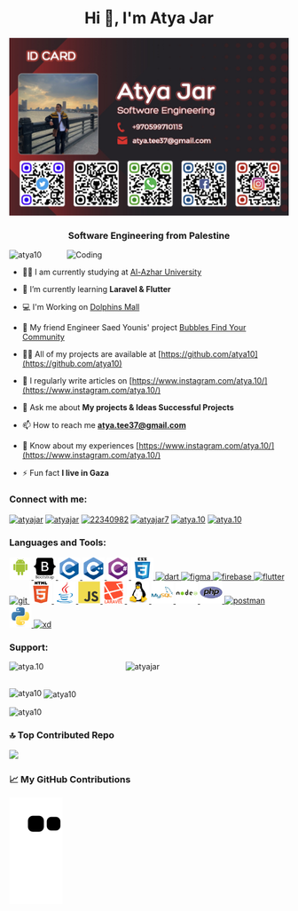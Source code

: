 <h1 align="center">Hi 👋, I'm Atya Jar</h1>
<div align="center"> <img src="https://github.com/atya10/atya10/blob/main/idcard3.PNG"> </div>
<h3 align="center">Software Engineering from Palestine</h3>
<img align="right" alt="Coding" width="400" src="https://github.com/atya10/atya10/blob/main/web_developing.gif">

<p align="left"> <img src="https://komarev.com/ghpvc/?username=atya10&label=Profile%20views&color=0e75b6&style=flat" alt="atya10" /> </p>

- 👨‍🎓 I am currently studying at [Al-Azhar University](https://www.alazhar.edu.ps/eng/)

- 🌱 I’m currently learning **Laravel & Flutter**

- 💻 I'm Working on [Dolphins Mall](https://github.com/atya10/Dolphins-Mall)

- 👬 My friend Engineer Saed Younis' project [Bubbles Find Your Community](https://github.com/Saedxd/Bubbles-Find-your-community)

- 👨‍💻 All of my projects are available at [https://github.com/atya10](https://github.com/atya10)

- 📝 I regularly write articles on [https://www.instagram.com/atya.10/](https://www.instagram.com/atya.10/)

- 💬 Ask me about **My projects & Ideas Successful Projects**

- 📫 How to reach me **atya.tee37@gmail.com**

- 📄 Know about my experiences [https://www.instagram.com/atya.10/](https://www.instagram.com/atya.10/)

- ⚡ Fun fact **I live in Gaza**

<h3 align="left">Connect with me:</h3>
<p align="left">
<a href="https://twitter.com/atyajar" target="blank"><img align="center" src="https://raw.githubusercontent.com/rahuldkjain/github-profile-readme-generator/master/src/images/icons/Social/twitter.svg" alt="atyajar" height="30" width="40" /></a>
<a href="https://linkedin.com/in/atyajar" target="blank"><img align="center" src="https://raw.githubusercontent.com/rahuldkjain/github-profile-readme-generator/master/src/images/icons/Social/linked-in-alt.svg" alt="atyajar" height="30" width="40" /></a>
<a href="https://stackoverflow.com/users/22340982" target="blank"><img align="center" src="https://raw.githubusercontent.com/rahuldkjain/github-profile-readme-generator/master/src/images/icons/Social/stack-overflow.svg" alt="22340982" height="30" width="40" /></a>
<a href="https://fb.com/atyajar7" target="blank"><img align="center" src="https://raw.githubusercontent.com/rahuldkjain/github-profile-readme-generator/master/src/images/icons/Social/facebook.svg" alt="atyajar7" height="30" width="40" /></a>
<a href="https://instagram.com/atya.10" target="blank"><img align="center" src="https://raw.githubusercontent.com/rahuldkjain/github-profile-readme-generator/master/src/images/icons/Social/instagram.svg" alt="atya.10" height="30" width="40" /></a>
<a href="https://discord.gg/atya.10" target="blank"><img align="center" src="https://raw.githubusercontent.com/rahuldkjain/github-profile-readme-generator/master/src/images/icons/Social/discord.svg" alt="atya.10" height="30" width="40" /></a>
</p>

<h3 align="left">Languages and Tools:</h3>
<p align="left"> <a href="https://developer.android.com" target="_blank" rel="noreferrer"> <img src="https://raw.githubusercontent.com/devicons/devicon/master/icons/android/android-original-wordmark.svg" alt="android" width="40" height="40"/> </a> <a href="https://getbootstrap.com" target="_blank" rel="noreferrer"> <img src="https://raw.githubusercontent.com/devicons/devicon/master/icons/bootstrap/bootstrap-plain-wordmark.svg" alt="bootstrap" width="40" height="40"/> </a> <a href="https://www.cprogramming.com/" target="_blank" rel="noreferrer"> <img src="https://raw.githubusercontent.com/devicons/devicon/master/icons/c/c-original.svg" alt="c" width="40" height="40"/> </a> <a href="https://www.w3schools.com/cpp/" target="_blank" rel="noreferrer"> <img src="https://raw.githubusercontent.com/devicons/devicon/master/icons/cplusplus/cplusplus-original.svg" alt="cplusplus" width="40" height="40"/> </a> <a href="https://www.w3schools.com/cs/" target="_blank" rel="noreferrer"> <img src="https://raw.githubusercontent.com/devicons/devicon/master/icons/csharp/csharp-original.svg" alt="csharp" width="40" height="40"/> </a> <a href="https://www.w3schools.com/css/" target="_blank" rel="noreferrer"> <img src="https://raw.githubusercontent.com/devicons/devicon/master/icons/css3/css3-original-wordmark.svg" alt="css3" width="40" height="40"/> </a> <a href="https://dart.dev" target="_blank" rel="noreferrer"> <img src="https://www.vectorlogo.zone/logos/dartlang/dartlang-icon.svg" alt="dart" width="40" height="40"/> </a> <a href="https://www.figma.com/" target="_blank" rel="noreferrer"> <img src="https://www.vectorlogo.zone/logos/figma/figma-icon.svg" alt="figma" width="40" height="40"/> </a> <a href="https://firebase.google.com/" target="_blank" rel="noreferrer"> <img src="https://www.vectorlogo.zone/logos/firebase/firebase-icon.svg" alt="firebase" width="40" height="40"/> </a> <a href="https://flutter.dev" target="_blank" rel="noreferrer"> <img src="https://www.vectorlogo.zone/logos/flutterio/flutterio-icon.svg" alt="flutter" width="40" height="40"/> </a> <a href="https://git-scm.com/" target="_blank" rel="noreferrer"> <img src="https://www.vectorlogo.zone/logos/git-scm/git-scm-icon.svg" alt="git" width="40" height="40"/> </a> <a href="https://www.w3.org/html/" target="_blank" rel="noreferrer"> <img src="https://raw.githubusercontent.com/devicons/devicon/master/icons/html5/html5-original-wordmark.svg" alt="html5" width="40" height="40"/> </a> <a href="https://www.java.com" target="_blank" rel="noreferrer"> <img src="https://raw.githubusercontent.com/devicons/devicon/master/icons/java/java-original.svg" alt="java" width="40" height="40"/> </a> <a href="https://developer.mozilla.org/en-US/docs/Web/JavaScript" target="_blank" rel="noreferrer"> <img src="https://raw.githubusercontent.com/devicons/devicon/master/icons/javascript/javascript-original.svg" alt="javascript" width="40" height="40"/> </a> <a href="https://laravel.com/" target="_blank" rel="noreferrer"> <img src="https://raw.githubusercontent.com/devicons/devicon/master/icons/laravel/laravel-plain-wordmark.svg" alt="laravel" width="40" height="40"/> </a> <a href="https://www.linux.org/" target="_blank" rel="noreferrer"> <img src="https://raw.githubusercontent.com/devicons/devicon/master/icons/linux/linux-original.svg" alt="linux" width="40" height="40"/> </a> <a href="https://www.mysql.com/" target="_blank" rel="noreferrer"> <img src="https://raw.githubusercontent.com/devicons/devicon/master/icons/mysql/mysql-original-wordmark.svg" alt="mysql" width="40" height="40"/> </a> <a href="https://nodejs.org" target="_blank" rel="noreferrer"> <img src="https://raw.githubusercontent.com/devicons/devicon/master/icons/nodejs/nodejs-original-wordmark.svg" alt="nodejs" width="40" height="40"/> </a> <a href="https://www.php.net" target="_blank" rel="noreferrer"> <img src="https://raw.githubusercontent.com/devicons/devicon/master/icons/php/php-original.svg" alt="php" width="40" height="40"/> </a> <a href="https://postman.com" target="_blank" rel="noreferrer"> <img src="https://www.vectorlogo.zone/logos/getpostman/getpostman-icon.svg" alt="postman" width="40" height="40"/> </a> <a href="https://www.python.org" target="_blank" rel="noreferrer"> <img src="https://raw.githubusercontent.com/devicons/devicon/master/icons/python/python-original.svg" alt="python" width="40" height="40"/> </a> <a href="https://www.adobe.com/products/xd.html" target="_blank" rel="noreferrer"> <img src="https://cdn.worldvectorlogo.com/logos/adobe-xd.svg" alt="xd" width="40" height="40"/> </a> </p>

<h3 align="left">Support:</h3>
<p><a href="https://www.buymeacoffee.com/atya.10"> <img align="left" src="https://cdn.buymeacoffee.com/buttons/v2/default-yellow.png" height="40" width="210" alt="atya.10" /></a><a href="https://ko-fi.com/atyajar"> <img align="left" src="https://cdn.ko-fi.com/cdn/kofi3.png?v=3" height="40" width="210" alt="atyajar" /></a></p><br><br>

<p><img align="left" src="https://github-readme-stats.vercel.app/api/top-langs?username=atya10&show_icons=true&locale=en&layout=compact" alt="atya10" /></p>

<p>&nbsp;<img align="center" src="https://github-readme-stats.vercel.app/api?username=atya10&show_icons=true&locale=en" alt="atya10" /></p>

<p><img align="center" src="https://github-readme-streak-stats.herokuapp.com/?user=atya10&" alt="atya10" /></p>

### 🔝 Top Contributed Repo
![](https://github-contributor-stats.vercel.app/api?username=atya10&limit=5&theme=flat&combine_all_yearly_contributions=true)

### 📈 My GitHub Contributions
![Snake animation](https://github.com/atya10/atya10/blob/output/github-contribution-grid-snake.svg)
